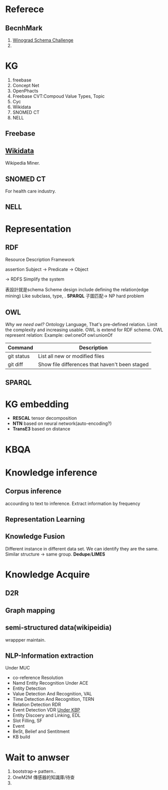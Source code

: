 # Referece
## BecnhMark
1. [Winograd Schema Challenge](http://commonsensereasoning.org/winograd.html)
2.
# KG
1. freebase
2. Concept Net
3. OpenPhacts
4. Freebase
	CVT:Compoud Value Types, Topic
5. Cyc
6. Wikidata
7. SNOMED CT
8. NELL
## Freebase
## [Wikidata](https://www.wikidata.org/wiki/Wikidata:Main_Page)
Wikipedia Miner.
## SNOMED CT
For health care industry.
## NELL

# Representation
## RDF
Resource Description Framework

assertion
Subject -> Predicate -> Object

-> RDFS
Simplify the system

表設計就是schema
Scheme design include defining the relation(edge mining) Like subclass, type, .
**SPARQL**
子圖匹配-> NP hard problem
## OWL
*Why we need owl?*
Ontology Language, That's pre-defined relation. Limit the complexity and increasing usable.
OWL is extend for RDF scheme.
OWL represent relation:
Example:
owl:oneOf
owl:unionOf

| Command | Description |
| --- | --- |
| git status | List all new or modified files |
| git diff | Show file differences that haven't been staged |

## SPARQL


# KG embedding
- **RESCAL** tensor decomposition
- **NTN** based on neural network(auto-encoding?)
- **TransE3** based on distance

# KBQA
# Knowledge inference
## Corpus inference
accourding to text to inference. Extract information by frequency
## Representation Learning
## Knowledge Fusion
Different instance in different data set. We can identify they are the same. Similar structure -> same group. **Dedupe**/**LIMES**
# Knowledge Acquire
## D2R
## Graph mapping
## semi-structured data(wikipeidia)
wrappper maintain.
## NLP-Information extraction
Under  MUC
- co-reference Resolution
- Namd Entity Recognition
Under ACE
- Entity Detection
- Value Detection And Recognition, VAL
- Time Detection And Recognition, TERN
- Relation Detection RDR
- Event Detection VDR
[Under KBP](https://tac.nist.gov/2017/KBP)
- Entity Discoery and Linking, EDL
- Slot Filling, SF
- Event
- BeSt, Belief and Sentitment
- KB build



# Wait to anwser
1. bootstrap-> pattern..
2.  OneM2M 傳感器的知識庫/待查 
3. 

<!--stackedit_data:
eyJoaXN0b3J5IjpbLTE5NTMzNDU5OTksLTE2OTAzMDI4NDcsLT
k3NjY3MjU5MiwxODI1NTQ0ODEwLC0xMDM1MDY5NjQ2LDExODE3
NzIwNTcsNTEwNzA5MDkyLDYyNDI5NDA4MywtODk1MDQ0OTk5LD
EwNjc2OTA5OTYsLTE0NjA5Mjc4NDQsLTE2MzM5NzA2NzgsMTUz
NTY0NzU4Nyw5NzYxMDExNDQsOTUwNTY1ODcxLC02ODUxMzc4MT
BdfQ==
-->